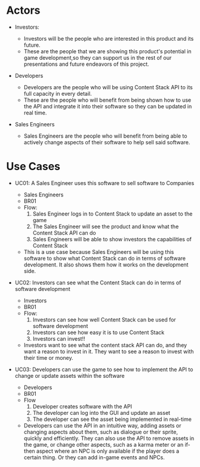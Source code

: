 # Actors

- Investors:
    - Investors will be the people who are interested in this product and its future.
    - These are the people that we are showing this product's potential in game development,so they can support us in the rest of our presentations and future endeavors of this project.

- Developers
    - Developers are the people who will be using Content Stack API to its full capacity in every detail.
    - These are the people who will benefit from being shown how to use the API and integrate it into their software so they can be updated in real time. 

- Sales Engineers
    - Sales Engineers are the people who will benefit from being able to actively change aspects of their software to help sell said software. 

# Use Cases

- UC01: A Sales Engineer uses this software to sell software to Companies
    - Sales Engineers
    - BR01
    - Flow:
        1. Sales Engineer logs in to Content Stack to update an asset to the game
        2. The Sales Engineer will see the product and know what the Content Stack API can do
        3. Sales Engineers will be able to show investors the capabilities of Content Stack
    - This is a use case because Sales Engineers will be using this software to show what Content Stack can do in terms of software development. It also shows them how it works on the development side. 

- UC02: Investors can see what the Content Stack can do in terms of software development
    - Investors
    - BR01
    - Flow:
        1. Investors can see how well Content Stack can be used for software development
        2. Investors can see how easy it is to use Content Stack
        3. Investors can invest!!
    - Investors want to see what the content stack API can do, and they want a reason to invest in it. They want to see a reason to invest with their time or money. 

- UC03: Developers can use the game to see how to implement the API to change or update assets within the software
    - Developers
    - BR01
    - Flow
        1. Developer creates software with the API
        2. The developer can log into the GUI and update an asset
        3. The developer can see the asset being implemented in real-time
    - Developers can use the API in an intuitive way, adding assets or changing aspects about them, such as dialogue or their sprite, quickly and efficiently. They can also use the API to remove assets in the game, or change other aspects, such as a karma meter or an if-then aspect where an NPC is only available if the player does a certain thing. Or they can add in-game events and NPCs. 
